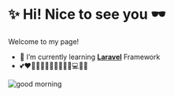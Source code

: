 # ✨ Hi! Nice to see you 🕶️

Welcome to my page!


<!--
**pritapuja/pritapuja** is a ✨ _special_ ✨ repository because its `README.md` (this file) appears on your GitHub profile.

Here are some ideas to get you started:

- 🔭 I’m currently working on ...
- 🌱 I’m currently learning ...
- 👯 I’m looking to collaborate on ...
- 🤔 I’m looking for help with ...
- 💬 Ask me about ...
- 📫 How to reach me: ...
- 😄 Pronouns: ...
- ⚡ Fun fact: ...
-->

- 🌱 I’m currently learning [**Laravel**](https://laravel.com) Framework
- 💕❤️💖💞💓🌸💝🌷🎀🩷🦩💻🌸💖

![good morning](https://media2.giphy.com/media/v1.Y2lkPTc5MGI3NjExeWgycmdpMG91OXFlN2xuZzRrc3IzaHR6cmZxYjc4eHk4eHN1cjR4aCZlcD12MV9pbnRlcm5hbF9naWZfYnlfaWQmY3Q9Zw/1X8XwNVmlhnkBugSBZ/giphy.gif)
